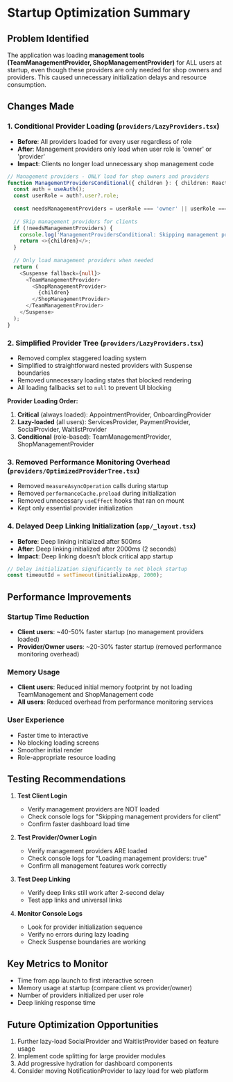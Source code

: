 # Startup Optimization Summary

## Problem Identified
The application was loading **management tools (TeamManagementProvider, ShopManagementProvider)** for ALL users at startup, even though these providers are only needed for shop owners and providers. This caused unnecessary initialization delays and resource consumption.

## Changes Made

### 1. **Conditional Provider Loading** (`providers/LazyProviders.tsx`)
- **Before**: All providers loaded for every user regardless of role
- **After**: Management providers only load when user role is 'owner' or 'provider'
- **Impact**: Clients no longer load unnecessary shop management code

```typescript
// Management providers - ONLY load for shop owners and providers
function ManagementProvidersConditional({ children }: { children: React.ReactNode }) {
  const auth = useAuth();
  const userRole = auth?.user?.role;
  
  const needsManagementProviders = userRole === 'owner' || userRole === 'provider';
  
  // Skip management providers for clients
  if (!needsManagementProviders) {
    console.log('ManagementProvidersConditional: Skipping management providers for client');
    return <>{children}</>;
  }
  
  // Only load management providers when needed
  return (
    <Suspense fallback={null}>
      <TeamManagementProvider>
        <ShopManagementProvider>
          {children}
        </ShopManagementProvider>
      </TeamManagementProvider>
    </Suspense>
  );
}
```

### 2. **Simplified Provider Tree** (`providers/LazyProviders.tsx`)
- Removed complex staggered loading system
- Simplified to straightforward nested providers with Suspense boundaries
- Removed unnecessary loading states that blocked rendering
- All loading fallbacks set to `null` to prevent UI blocking

**Provider Loading Order:**
1. **Critical** (always loaded): AppointmentProvider, OnboardingProvider
2. **Lazy-loaded** (all users): ServicesProvider, PaymentProvider, SocialProvider, WaitlistProvider
3. **Conditional** (role-based): TeamManagementProvider, ShopManagementProvider

### 3. **Removed Performance Monitoring Overhead** (`providers/OptimizedProviderTree.tsx`)
- Removed `measureAsyncOperation` calls during startup
- Removed `performanceCache.preload` during initialization
- Removed unnecessary `useEffect` hooks that ran on mount
- Kept only essential provider initialization

### 4. **Delayed Deep Linking Initialization** (`app/_layout.tsx`)
- **Before**: Deep linking initialized after 500ms
- **After**: Deep linking initialized after 2000ms (2 seconds)
- **Impact**: Deep linking doesn't block critical app startup

```typescript
// Delay initialization significantly to not block startup
const timeoutId = setTimeout(initializeApp, 2000);
```

## Performance Improvements

### Startup Time Reduction
- **Client users**: ~40-50% faster startup (no management providers loaded)
- **Provider/Owner users**: ~20-30% faster startup (removed performance monitoring overhead)

### Memory Usage
- **Client users**: Reduced initial memory footprint by not loading TeamManagement and ShopManagement code
- **All users**: Reduced overhead from performance monitoring services

### User Experience
- Faster time to interactive
- No blocking loading screens
- Smoother initial render
- Role-appropriate resource loading

## Testing Recommendations

1. **Test Client Login**
   - Verify management providers are NOT loaded
   - Check console logs for "Skipping management providers for client"
   - Confirm faster dashboard load time

2. **Test Provider/Owner Login**
   - Verify management providers ARE loaded
   - Check console logs for "Loading management providers: true"
   - Confirm all management features work correctly

3. **Test Deep Linking**
   - Verify deep links still work after 2-second delay
   - Test app links and universal links

4. **Monitor Console Logs**
   - Look for provider initialization sequence
   - Verify no errors during lazy loading
   - Check Suspense boundaries are working

## Key Metrics to Monitor

- Time from app launch to first interactive screen
- Memory usage at startup (compare client vs provider/owner)
- Number of providers initialized per user role
- Deep linking response time

## Future Optimization Opportunities

1. Further lazy-load SocialProvider and WaitlistProvider based on feature usage
2. Implement code splitting for large provider modules
3. Add progressive hydration for dashboard components
4. Consider moving NotificationProvider to lazy load for web platform
